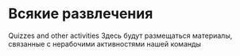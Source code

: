 # Всякие развлечения
Quizzes and other activities
Здесь будут размещаться материалы, связанные с нерабочими активностями нашей команды
